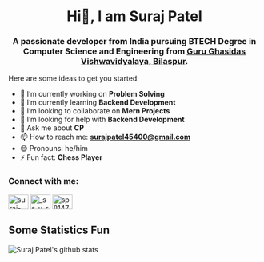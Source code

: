 <h1 align="center">Hi👋, I am Suraj Patel</h1>
<h3 align="center">A passionate developer from India pursuing BTECH Degree in Computer Science and Engineering from <a href="https://http://www.ggu.ac.in/"> <b>Guru Ghasidas Vishwavidyalaya</b>, Bilaspur</a>. </h3>


Here are some ideas to get you started:

- 🔭 I’m currently working on **Problem Solving**
- 🌱 I’m currently learning **Backend Development**
- 👯 I’m looking to collaborate on **Mern Projects**
- 🤔 I’m looking for help with **Backend Development**
- 💬 Ask me about **CP**
- 📫 How to reach me: **surajpatel45400@gmail.com**
- 😄 Pronouns: he/him
- ⚡ Fun fact: **Chess Player**


<p align="left">
<h3 align="left">Connect with me:</h3>
<a href="https://www.linkedin.com/in/suraj-patel7564/" target="blank"><img align="center" src="https://cdn.jsdelivr.net/npm/simple-icons@3.0.1/icons/linkedin.svg" alt="suraj-patel7564" height="30" width="40" /></a>
<a href="https://www.instagram.com/_ss_u_r_a_j_/" target="blank"><img align="center" src="https://cdn.jsdelivr.net/npm/simple-icons@3.0.1/icons/instagram.svg" alt="_ss_u_r_a_j_" height="30" width="40" /></a>
<a href="https://www.hackerrank.com/sp814729" target="blank"><img align="center" src="https://cdn.jsdelivr.net/npm/simple-icons@3.0.1/icons/hackerrank.svg" alt="sp814729" height="30" width="40" /></a>
</p>


## Some Statistics Fun
![Suraj Patel's github stats](https://github-readme-stats.vercel.app/api?username=suraj7564&show_icons=true&line_height=30)<br>

